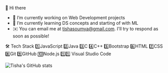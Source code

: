 👋 Hi there

- 🔭 I’m currently working on Web Development projects 
- 🌱 I’m currently learning DS concepts and starting of with ML
- ✉️  You can email me at tishasoumya@gmail.com. I'll try to respond as soon as possible!
 
 🛠  Tech Stack
1️⃣JavaScript  2️⃣Java  3️⃣C  4️⃣C++ 5️⃣Bootstrap
6️⃣HTML  7️⃣CSS  8️⃣Git  9️⃣GitHub 🔟Node.js 1️⃣1️⃣ Visual Studio Code  

![Tisha's GitHub stats](https://github-readme-stats.vercel.app/api?username=Tishasoumya-02&show_icons=true&theme=dark)


